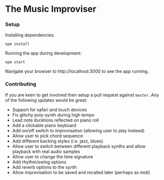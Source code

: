 # The Music Improviser

### Setup

Installing dependencies:

```
npm install
```

Running the app during development:

```
npm start
```

Navigate your browser to http://localhost:3000 to see the app running.

### Contributing

If you are keen to get involved then setup a pull request against `master`. Any of the following updates would be great:

* Support for safari and touch devices
* Fix glitchy poly-synth during high tempo
* Lead note durations reflected on piano roll
* Add a clickable piano keyboard
* Add on/off switch to improvisation (allowing user to play instead)
* Allow user to pick chord sequence
* Add different backing styles (i.e. jazz, blues)
* Allow user to switch between different playback synths and allow playback with real audio samples
* Allow user to change the time signature
* Add rhythm/swing options
* Add reverb options to the synth
* Allow improvisation to be saved and recalled later (perhaps as midi)
